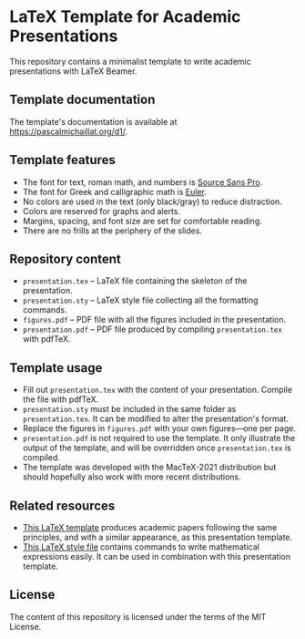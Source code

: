 # LaTeX Template for Academic Presentations

This repository contains a minimalist template to write academic presentations with LaTeX Beamer. 

## Template documentation

The template's documentation is available at https://pascalmichaillat.org/d1/.

## Template features

+ The font for text, roman math, and numbers is [Source Sans Pro](https://fonts.google.com/specimen/Source+Sans+Pro).
+ The font for Greek and calligraphic math is [Euler](http://luc.devroye.org/fonts-26139.html).
+ No colors are used in the text (only black/gray) to reduce distraction. 
+ Colors are reserved for graphs and alerts.
+ Margins, spacing, and font size are set for comfortable reading.
+ There are no frills at the periphery of the slides.

## Repository content

+ `presentation.tex` –  LaTeX file containing the skeleton of the presentation.
+ `presentation.sty` –  LaTeX style file collecting all the formatting commands.
+ `figures.pdf` – PDF file with all the figures included in the presentation.
+ `presentation.pdf` – PDF file produced by compiling `presentation.tex` with pdfTeX.

## Template usage

+ Fill out `presentation.tex` with the content of your presentation. Compile the file with pdfTeX.
+ `presentation.sty` must be included in the same folder as `presentation.tex`. It can be modified to alter the presentation's format.
+ Replace the figures in `figures.pdf` with your own figures—one per page.
+ `presentation.pdf` is not required to use the template. It only illustrate the output of the template, and will be overridden once `presentation.tex` is compiled.
+ The template was developed with the MacTeX-2021 distribution but should hopefully also work with more recent distributions. 

## Related resources

+ [This LaTeX template](https://github.com/pmichaillat/latex-paper) produces academic papers following the same principles, and with a similar appearance, as this presentation template. 
+ [This LaTeX style file](https://github.com/pmichaillat/latex-math) contains commands to write mathematical expressions easily. It can be used in combination with this presentation template.

## License

The content of this repository is licensed under the terms of the MIT License.
